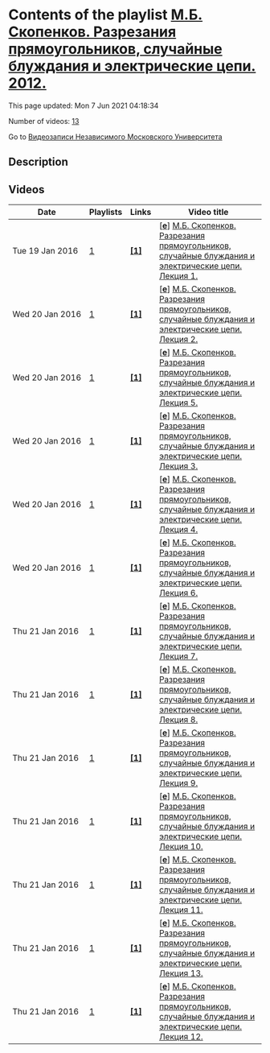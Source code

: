 # Contents of the playlist [М.Б. Скопенков. Разрезания прямоугольников, случайные блуждания и электрические цепи. 2012.](https://www.youtube.com/playlist?list=PLp9ABVh6_x4HeVguF2Y-uO4hbp3tjwXpx)

This page updated: Mon 7 Jun 2021 04:18:34

Number of videos: [13](#videos)

Go to [Видеозаписи Независимого Московского Университета](../README.md)

## Description



## Videos

|Date|Playlists|Links|Video title|
|---|---|---|---|
| Tue&nbsp;19&nbsp;Jan&nbsp;2016 | [1](../playlists/1 "М.Б. Скопенков. Разрезания прямоугольников, случайные блуждания и электрические цепи. 2012.") | [**[1]**](http://ium.mccme.ru/f12/mskopenkov-f12.html) | [[**e**](https://studio.youtube.com/video/DJK7tRKcLGo/edit "Edit")] [М.Б. Скопенков. Разрезания прямоугольников, случайные блуждания и электрические цепи. Лекция 1.](https://www.youtube.com/watch?v=DJK7tRKcLGo&list=PLp9ABVh6_x4HeVguF2Y-uO4hbp3tjwXpx "Спецкурс Независимого Московского университета.&#013;13 сентября 2012 г. 17:30, НМУ 304 (Москва, Большой Власьевский пер., 11)&#013;Источники:&#013;http://ium.mccme.ru/f12/mskopenkov-f12.html") |
| Wed&nbsp;20&nbsp;Jan&nbsp;2016 | [1](../playlists/1 "М.Б. Скопенков. Разрезания прямоугольников, случайные блуждания и электрические цепи. 2012.") | [**[1]**](http://ium.mccme.ru/f12/mskopenkov-f12.html) | [[**e**](https://studio.youtube.com/video/ZfVD93ltzck/edit "Edit")] [М.Б. Скопенков. Разрезания прямоугольников, случайные блуждания и электрические цепи. Лекция 2.](https://www.youtube.com/watch?v=ZfVD93ltzck&list=PLp9ABVh6_x4HeVguF2Y-uO4hbp3tjwXpx "Спецкурс Независимого Московского университета.&#013;20 сентября 2012 г. 17:30, НМУ 304 (Москва, Большой Власьевский пер., 11)&#013;Источники:&#013;http://ium.mccme.ru/f12/mskopenkov-f12.html") |
| Wed&nbsp;20&nbsp;Jan&nbsp;2016 | [1](../playlists/1 "М.Б. Скопенков. Разрезания прямоугольников, случайные блуждания и электрические цепи. 2012.") | [**[1]**](http://ium.mccme.ru/f12/mskopenkov-f12.html) | [[**e**](https://studio.youtube.com/video/5vEgXeXE10M/edit "Edit")] [М.Б. Скопенков. Разрезания прямоугольников, случайные блуждания и электрические цепи. Лекция 5.](https://www.youtube.com/watch?v=5vEgXeXE10M&list=PLp9ABVh6_x4HeVguF2Y-uO4hbp3tjwXpx "Спецкурс Независимого Московского университета.&#013;18 октября 2012 г. 17:30, НМУ 304 (Москва, Большой Власьевский пер., 11)&#013;Источники:&#013;http://ium.mccme.ru/f12/mskopenkov-f12.html") |
| Wed&nbsp;20&nbsp;Jan&nbsp;2016 | [1](../playlists/1 "М.Б. Скопенков. Разрезания прямоугольников, случайные блуждания и электрические цепи. 2012.") | [**[1]**](http://ium.mccme.ru/f12/mskopenkov-f12.html) | [[**e**](https://studio.youtube.com/video/5MFWlVTD-eg/edit "Edit")] [М.Б. Скопенков. Разрезания прямоугольников, случайные блуждания и электрические цепи. Лекция 3.](https://www.youtube.com/watch?v=5MFWlVTD-eg&list=PLp9ABVh6_x4HeVguF2Y-uO4hbp3tjwXpx "Спецкурс Независимого Московского университета.&#013;27 сентября 2012 г. 17:30, НМУ 304 (Москва, Большой Власьевский пер., 11)&#013;Источники:&#013;http://ium.mccme.ru/f12/mskopenkov-f12.html") |
| Wed&nbsp;20&nbsp;Jan&nbsp;2016 | [1](../playlists/1 "М.Б. Скопенков. Разрезания прямоугольников, случайные блуждания и электрические цепи. 2012.") | [**[1]**](http://ium.mccme.ru/f12/mskopenkov-f12.html) | [[**e**](https://studio.youtube.com/video/JeP-P25xk7Q/edit "Edit")] [М.Б. Скопенков. Разрезания прямоугольников, случайные блуждания и электрические цепи. Лекция 4.](https://www.youtube.com/watch?v=JeP-P25xk7Q&list=PLp9ABVh6_x4HeVguF2Y-uO4hbp3tjwXpx "Спецкурс Независимого Московского университета.&#013;11 октября 2012 г. 17:30, НМУ 304 (Москва, Большой Власьевский пер., 11)&#013;Источники:&#013;http://ium.mccme.ru/f12/mskopenkov-f12.html") |
| Wed&nbsp;20&nbsp;Jan&nbsp;2016 | [1](../playlists/1 "М.Б. Скопенков. Разрезания прямоугольников, случайные блуждания и электрические цепи. 2012.") | [**[1]**](http://ium.mccme.ru/f12/mskopenkov-f12.html) | [[**e**](https://studio.youtube.com/video/67H2XcPvCl4/edit "Edit")] [М.Б. Скопенков. Разрезания прямоугольников, случайные блуждания и электрические цепи. Лекция 6.](https://www.youtube.com/watch?v=67H2XcPvCl4&list=PLp9ABVh6_x4HeVguF2Y-uO4hbp3tjwXpx "Спецкурс Независимого Московского университета.&#013;25 октября 2012 г. 17:30, НМУ 304 (Москва, Большой Власьевский пер., 11)&#013;Источники:&#013;http://ium.mccme.ru/f12/mskopenkov-f12.html") |
| Thu&nbsp;21&nbsp;Jan&nbsp;2016 | [1](../playlists/1 "М.Б. Скопенков. Разрезания прямоугольников, случайные блуждания и электрические цепи. 2012.") | [**[1]**](http://ium.mccme.ru/f12/mskopenkov-f12.html) | [[**e**](https://studio.youtube.com/video/pbFLuW1mKNc/edit "Edit")] [М.Б. Скопенков. Разрезания прямоугольников, случайные блуждания и электрические цепи. Лекция 7.](https://www.youtube.com/watch?v=pbFLuW1mKNc&list=PLp9ABVh6_x4HeVguF2Y-uO4hbp3tjwXpx "Спецкурс Независимого Московского университета.&#013;1 ноября 2012 г. 17:30, НМУ 304 (Москва, Большой Власьевский пер., 11)&#013;Источники:&#013;http://ium.mccme.ru/f12/mskopenkov-f12.html") |
| Thu&nbsp;21&nbsp;Jan&nbsp;2016 | [1](../playlists/1 "М.Б. Скопенков. Разрезания прямоугольников, случайные блуждания и электрические цепи. 2012.") | [**[1]**](http://ium.mccme.ru/f12/mskopenkov-f12.html) | [[**e**](https://studio.youtube.com/video/-w2ynClNgxQ/edit "Edit")] [М.Б. Скопенков. Разрезания прямоугольников, случайные блуждания и электрические цепи. Лекция 8.](https://www.youtube.com/watch?v=-w2ynClNgxQ&list=PLp9ABVh6_x4HeVguF2Y-uO4hbp3tjwXpx "Спецкурс Независимого Московского университета.&#013;8 ноября 2012 г. 17:30, НМУ 304 (Москва, Большой Власьевский пер., 11)&#013;Источники:&#013;http://ium.mccme.ru/f12/mskopenkov-f12.html") |
| Thu&nbsp;21&nbsp;Jan&nbsp;2016 | [1](../playlists/1 "М.Б. Скопенков. Разрезания прямоугольников, случайные блуждания и электрические цепи. 2012.") | [**[1]**](http://ium.mccme.ru/f12/mskopenkov-f12.html) | [[**e**](https://studio.youtube.com/video/bKSq4CnDV7M/edit "Edit")] [М.Б. Скопенков. Разрезания прямоугольников, случайные блуждания и электрические цепи. Лекция 9.](https://www.youtube.com/watch?v=bKSq4CnDV7M&list=PLp9ABVh6_x4HeVguF2Y-uO4hbp3tjwXpx "Спецкурс Независимого Московского университета.&#013;15 ноября 2012 г. 17:30, НМУ 304 (Москва, Большой Власьевский пер., 11)&#013;Источники:&#013;http://ium.mccme.ru/f12/mskopenkov-f12.html") |
| Thu&nbsp;21&nbsp;Jan&nbsp;2016 | [1](../playlists/1 "М.Б. Скопенков. Разрезания прямоугольников, случайные блуждания и электрические цепи. 2012.") | [**[1]**](http://ium.mccme.ru/f12/mskopenkov-f12.html) | [[**e**](https://studio.youtube.com/video/PMm6s_GOE2I/edit "Edit")] [М.Б. Скопенков. Разрезания прямоугольников, случайные блуждания и электрические цепи. Лекция 10.](https://www.youtube.com/watch?v=PMm6s_GOE2I&list=PLp9ABVh6_x4HeVguF2Y-uO4hbp3tjwXpx "Спецкурс Независимого Московского университета.&#013;22 ноября 2012 г. 17:30, НМУ 304 (Москва, Большой Власьевский пер., 11)&#013;Источники:&#013;http://ium.mccme.ru/f12/mskopenkov-f12.html") |
| Thu&nbsp;21&nbsp;Jan&nbsp;2016 | [1](../playlists/1 "М.Б. Скопенков. Разрезания прямоугольников, случайные блуждания и электрические цепи. 2012.") | [**[1]**](http://ium.mccme.ru/f12/mskopenkov-f12.html) | [[**e**](https://studio.youtube.com/video/uDN1c_u1eNw/edit "Edit")] [М.Б. Скопенков. Разрезания прямоугольников, случайные блуждания и электрические цепи. Лекция 11.](https://www.youtube.com/watch?v=uDN1c_u1eNw&list=PLp9ABVh6_x4HeVguF2Y-uO4hbp3tjwXpx "Спецкурс Независимого Московского университета.&#013;29 ноября 2012 г. 17:30, НМУ 304 (Москва, Большой Власьевский пер., 11)&#013;Источники:&#013;http://ium.mccme.ru/f12/mskopenkov-f12.html") |
| Thu&nbsp;21&nbsp;Jan&nbsp;2016 | [1](../playlists/1 "М.Б. Скопенков. Разрезания прямоугольников, случайные блуждания и электрические цепи. 2012.") | [**[1]**](http://ium.mccme.ru/f12/mskopenkov-f12.html) | [[**e**](https://studio.youtube.com/video/Cis4RgZTINM/edit "Edit")] [М.Б. Скопенков. Разрезания прямоугольников, случайные блуждания и электрические цепи. Лекция 13.](https://www.youtube.com/watch?v=Cis4RgZTINM&list=PLp9ABVh6_x4HeVguF2Y-uO4hbp3tjwXpx "Спецкурс Независимого Московского университета.&#013;13 декабря 2012 г. 17:30, НМУ 304 (Москва, Большой Власьевский пер., 11)&#013;Источники:&#013;http://ium.mccme.ru/f12/mskopenkov-f12.html") |
| Thu&nbsp;21&nbsp;Jan&nbsp;2016 | [1](../playlists/1 "М.Б. Скопенков. Разрезания прямоугольников, случайные блуждания и электрические цепи. 2012.") | [**[1]**](http://ium.mccme.ru/f12/mskopenkov-f12.html) | [[**e**](https://studio.youtube.com/video/WzT2eolZ8UE/edit "Edit")] [М.Б. Скопенков. Разрезания прямоугольников, случайные блуждания и электрические цепи. Лекция 12.](https://www.youtube.com/watch?v=WzT2eolZ8UE&list=PLp9ABVh6_x4HeVguF2Y-uO4hbp3tjwXpx "Спецкурс Независимого Московского университета.&#013;6 декабря 2012 г. 17:30, НМУ 304 (Москва, Большой Власьевский пер., 11)&#013;Источники:&#013;http://ium.mccme.ru/f12/mskopenkov-f12.html") |
